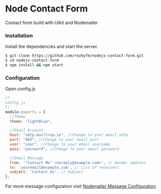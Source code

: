 # Node Contact Form
Contact form build with UIkit and Nodemailer

### Installation
Install the dependencies and start the server.
```sh
$ git clone https://github.com/rezkyfm/nodejs-contact-form.git
$ cd nodejs-contact-form
$ npm install && npm start
```

### Configuration
Open config.js
```javascript
/* 
config.js
*/
module.exports = {
  //Theme
  theme: "lightBlue",

  //Email Account
  host: "smtp.mailtrap.io", //Change to your email smtp
  port: "465", //Change to your email port
  user: "user", //Change to your email username
  pass: "password", //Change to your email password

  //Email Message
  from: '"Contact Me" <noreply@example.com>', // Sender address
  to: 'youremail@example.com', // List of receivers
  subject: 'Contact Us', // Subject
};
```

For more message configuration visit [Nodemailer Message Configuration](https://nodemailer.com/message/)
